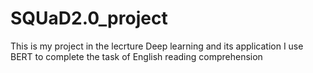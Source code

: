 # SQUaD2.0_project
This is my project in the lecrture Deep learning and its application
I use BERT to complete the task of English reading comprehension 
